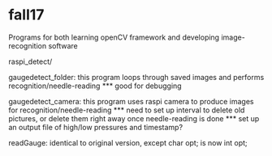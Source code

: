 # fall17
Programs for both learning openCV framework and developing image-recognition software

raspi_detect/

gaugedetect_folder: this program loops through saved images and performs recognition/needle-reading
*** good for debugging

gaugedetect_camera: this program uses raspi camera to produce images for recognition/needle-reading
*** need to set up interval to delete old pictures, or delete them right away once needle-reading is done
*** set up an output file of high/low pressures and timestamp?

readGauge: identical to original version, except char opt; is now int opt;